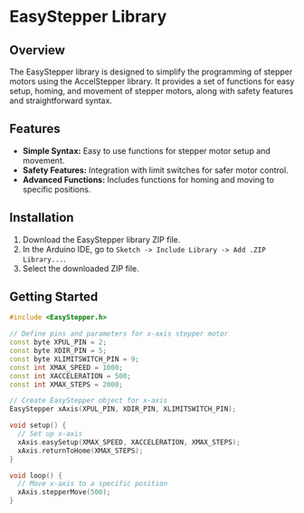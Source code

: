 # EasyStepper Library

## Overview

The EasyStepper library is designed to simplify the programming of stepper motors using the AccelStepper library. It provides a set of functions for easy setup, homing, and movement of stepper motors, along with safety features and straightforward syntax.

## Features

- **Simple Syntax:** Easy to use functions for stepper motor setup and movement.
- **Safety Features:** Integration with limit switches for safer motor control.
- **Advanced Functions:** Includes functions for homing and moving to specific positions.

## Installation

1. Download the EasyStepper library ZIP file.
2. In the Arduino IDE, go to `Sketch -> Include Library -> Add .ZIP Library...`.
3. Select the downloaded ZIP file.

## Getting Started

```cpp
#include <EasyStepper.h>

// Define pins and parameters for x-axis stepper motor
const byte XPUL_PIN = 2;
const byte XDIR_PIN = 5;
const byte XLIMITSWITCH_PIN = 9;
const int XMAX_SPEED = 1000;
const int XACCELERATION = 500;
const int XMAX_STEPS = 2000;

// Create EasyStepper object for x-axis
EasyStepper xAxis(XPUL_PIN, XDIR_PIN, XLIMITSWITCH_PIN);

void setup() {
  // Set up x-axis
  xAxis.easySetup(XMAX_SPEED, XACCELERATION, XMAX_STEPS);
  xAxis.returnToHome(XMAX_STEPS);
}

void loop() {
  // Move x-axis to a specific position
  xAxis.stepperMove(500);
}
